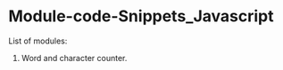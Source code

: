 # Module-code-Snippets_Javascript
<p>List of modules:</p>
<ol>
  <li>Word and character counter.</li>
</ol>
